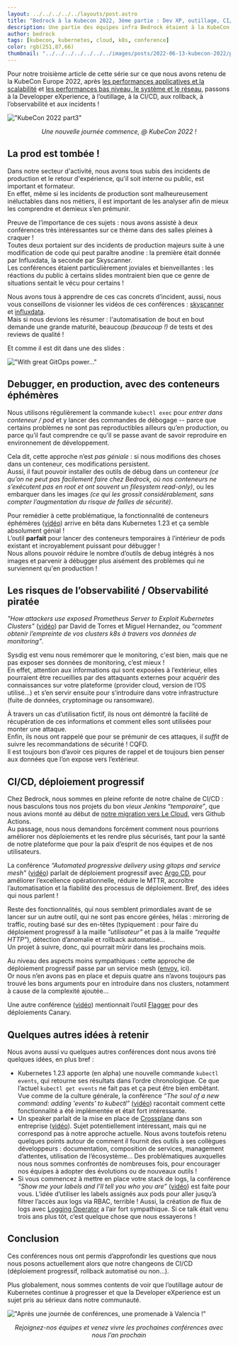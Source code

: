 ```yaml
---
layout: ../../../../../layouts/post.astro
title: "Bedrock à la Kubecon 2022, 3ème partie : Dev XP, outillage, CI/CD, observabilité…"
description: Une partie des équipes infra Bedrock étaient à la KubeCon 2022, voici leur retour d'expérience.
author: bedrock
tags: [kubecon, kubernetes, cloud, k8s, conference]
color: rgb(251,87,66)
thumbnail: "../../../../../../../images/posts/2022-06-13-kubecon-2022/part3.jpg"
---
```


Pour notre troisième article de cette série sur ce que nous avons retenu de la KubeCon Europe 2022, après 
[les performances applicatives et la scalabilité](/2022/06/13/kubecon-2022-part-1.html) et 
[les performances bas niveau, le système et le réseau](/2022/06/14/kubecon-2022-part-2.html), 
passons à la Developper eXperience, à l’outillage, à la CI/CD, aux rollback, à l’observabilité et aux incidents !


!["KubeCon 2022 part3"](../../../../../../../images/posts/2022-06-13-kubecon-2022/part3.jpg)
<center><i>Une nouvelle journée commence, @ KubeCon 2022 !</i></center>


## La prod est tombée !

Dans notre secteur d'activité, nous avons tous subis des incidents de production et le retour d'expérience, qu'il soit interne ou public, est important et formateur.  
En effet, même si les incidents de production sont malheureusement inéluctables dans nos métiers, il est important de les analyser afin de mieux les comprendre et demieux s’en prémunir.

Preuve de l’importance de ces sujets : nous avons assisté à deux conférences très intéressantes sur ce thème dans des salles pleines à craquer !  
Toutes deux portaient sur des incidents de production majeurs suite à une modification de code qui peut paraître anodine : la première était donnée par Influxdata, la seconde par Skyscanner.  
Les conférences étaient particulièrement joviales et bienveillantes : les réactions du public à certains slides montraient bien que ce genre de situations sentait le vécu pour certains !

Nous avons tous à apprendre de ces cas concrets d’incident, aussi, nous vous conseillons de visionner les vidéos de ces conférences : [skyscanner](https://www.youtube.com/watch?v=FiEm2zOuHsg) et [influxdata](https://www.youtube.com/watch?v=xDGjmav8UBg).  
Mais si nous devions les résumer : l'automatisation de bout en bout demande une grande maturité, beaucoup *(beaucoup !)* de tests et des reviews de qualité !

Et comme il est dit dans une des slides :

!["With great GitOps power…"](../../../../../../../images/posts/2022-06-13-kubecon-2022/part3-gitops-power-responsibility.png)


## Debugger, en production, avec des conteneurs éphémères

Nous utilisons régulièrement la commande `kubectl exec` pour *entrer dans conteneur / pod* et y lancer des commandes de débogage -- parce que certains problèmes ne sont pas reproductibles ailleurs qu’en production, ou parce qu’il faut comprendre ce qu’il se passe avant de savoir reproduire en environnement de développement.

Cela dit, cette approche n’est *pas géniale* : si nous modifions des choses dans un conteneur, ces modifications persistent.  
Aussi, il faut pouvoir installer des outils de débug dans un conteneur *(ce qu’on ne peut pas facilement faire chez Bedrock, où nos conteneurs ne s’exécutent pas en root et ont souvent un filesystem read-only)*, ou les embarquer dans les images *(ce qui les grossit considérablement, sans compter l’augmentation du risque de failles de sécurité)*.

Pour remédier à cette problématique, la fonctionnalité de conteneurs éphémères ([vidéo](https://www.youtube.com/watch?v=obasTgzhVR0)) arrive en bêta dans Kubernetes 1.23 et ça semble absolument génial !  
L’outil **parfait** pour lancer des conteneurs temporaires à l’intérieur de pods existant et incroyablement puissant pour débugger !  
Nous allons pouvoir réduire le nombre d’outils de debug intégrés à nos images et parvenir à débugger plus aisément des problèmes qui ne surviennent qu'en production !


## Les risques de l’observabilité / Observabilité piratée

*"How attackers use exposed Prometheus Server to Exploit Kubernetes Clusters"* ([vidéo](https://www.youtube.com/watch?v=5cbbm_L6n7w)) par David de Torres et  Miguel Hernandez, ou *“comment obtenir l’empreinte de vos clusters k8s à travers vos données de monitoring”*.

Sysdig est venu nous remémorer que le monitoring, c'est bien, mais que ne pas exposer ses données de monitoring, c’est mieux !  
En effet, attention aux informations qui sont exposées à l’extérieur, elles pourraient être recueillies par des attaquants externes pour acquérir des connaissances sur votre plateforme (provider cloud, version de l’OS utilisé…) et s’en servir ensuite pour s’introduire dans votre infrastructure (fuite de données, cryptominage ou ransomware).

À travers un cas d’utilisation fictif, ils nous ont démontré la facilité de récupération de ces informations et comment elles sont utilisées pour monter une attaque.  
Enfin, ils nous ont rappelé que pour se prémunir de ces attaques, il *suffit* de suivre les recommandations de sécurité ! CQFD.  
Il est toujours bon d’avoir ces piqures de rappel et de toujours bien penser aux données que l’on expose vers l’extérieur.


## CI/CD, déploiement progressif

Chez Bedrock, nous sommes en pleine refonte de notre chaîne de CI/CD : nous basculons tous nos projets du bon *vieux Jenkins “temporaire”*, que nous avions monté au début de [notre migration vers Le Cloud](https://leanpub.com/6cloud/), vers Github Actions.  
Au passage, nous nous demandons forcément comment nous pourrions améliorer nos déploiements et les rendre plus sécurisés, tant pour la santé de notre plateforme que pour la paix d’esprit de nos équipes et de nos utilisateurs.

La conférence *“Automated progressive delivery using gitops and service mesh”* ([vidéo](https://www.youtube.com/watch?v=5Ko-CnP2qhA)) parlait de déploiement progressif avec [Argo CD](https://argo-cd.readthedocs.io/en/stable/), pour améliorer l’excellence opérationnelle, réduire le MTTR, accroître l’automatisation et la fiabilité des processus de déploiement. Bref, des idées qui nous parlent !

Reste des fonctionnalités, qui nous semblent primordiales avant de se lancer sur un autre outil, qui ne sont pas encore gérées, hélas : mirroring de traffic, routing basé sur des en-têtes (typiquement : pour faire du déploiement progressif à la maille *“utilisateur”* et pas à la maille *“requête HTTP”*), détection d’anomalie et rollback automatisé…  
Un projet à suivre, donc, qui pourrait mûrir dans les prochains mois.

Au niveau des aspects moins sympathiques : cette approche de déploiement progressif passe par un service mesh ([envoy](https://www.envoyproxy.io/), ici).  
Or nous n’en avons pas en place et depuis quatre ans n’avons toujours pas trouvé les bons arguments pour en introduire dans nos clusters, notamment à cause de la complexité ajoutée…

Une autre conférence ([vidéo](https://www.youtube.com/watch?v=Mh0Wqu3v8h0)) mentionnait l’outil [Flagger](https://flagger.app/) pour des déploiements Canary.


## Quelques autres idées à retenir

Nous avons aussi vu quelques autres conférences dont nous avons tiré quelques idées, en plus bref :

 * Kubernetes 1.23 apporte (en alpha) une nouvelle commande `kubectl events`, qui retourne ses résultats dans l’ordre chronologique. Ce que l’actuel `kubectl get events` ne fait pas et ça peut être bien embêtant. Vue comme de la culture générale, la conférence *“The soul of a new command: adding 'events' to kubectl”* ([vidéo](https://www.youtube.com/watch?v=YI1ZuN-OHNw)) racontait comment cette fonctionnalité a été implémentée et était fort intéressante.
 * Un speaker parlait de la mise en place de [Crossplane](https://crossplane.io/) dans son entreprise ([vidéo](https://www.youtube.com/watch?v=XyR9DGnOpXo)). Sujet potentiellement intéressant, mais qui ne correspond pas à notre approche actuelle. Nous avons toutefois retenu quelques points autour de comment il fournit des outils à ses collègues développeurs : documentation, composition de services, management d’attentes, utilisation de l’écosystème… Des problématiques auxquelles nous nous sommes confrontés de nombreuses fois, pour encourager nos équipes à adopter des évolutions ou de nouveaux outils !
 * Si vous commencez à mettre en place votre stack de logs, la conférence *“Show me your labels and I’ll tell you who you are”* ([vidéo](https://www.youtube.com/watch?v=TWf1ho0XMyM)) est faite pour vous. L’idée d’utiliser les labels assignés aux pods pour aller jusqu’à filtrer l’accès aux logs via RBAC, terrible ! Aussi, la création de flux de logs avec [Logging Operator](https://github.com/banzaicloud/logging-operator) a l’air fort sympathique. Si ce talk était venu trois ans plus tôt, c’est quelque chose que nous essayerons !


## Conclusion

Ces conférences nous ont permis d’approfondir les questions que nous nous posons actuellement alors que notre changeons de CI/CD (déploiement progressif, rollback automatisé ou non…).

Plus globalement, nous sommes contents de voir que l’outillage autour de Kubernetes continue à progresser et que la Developer eXperience est un sujet pris au sérieux dans notre communauté.



!["Après une journée de conférences, une promenade à Valencia !"](../../../../../../../images/posts/2022-06-13-kubecon-2022/end-part3.jpg)
<center><i>Rejoignez-nos équipes et venez vivre les prochaines conférences avec nous l’an prochain</i></center>
